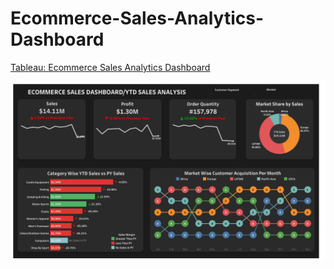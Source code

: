 # Ecommerce-Sales-Analytics-Dashboard

[Tableau: Ecommerce Sales Analytics Dashboard](https://public.tableau.com/app/profile/derricktogodui/viz/EcommerceSalesAnalysis_16998057091090/Dashboard1)

![dash](https://github.com/derricktogodui/Ecommerce-Sales-Analytics-Dashboard/blob/main/Dashboard%201.png)
